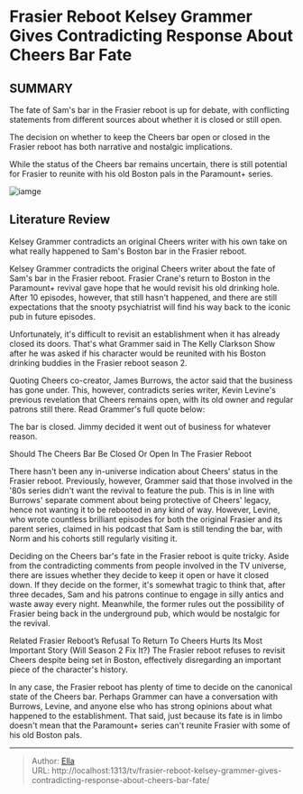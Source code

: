 #  Frasier Reboot Kelsey Grammer Gives Contradicting Response About Cheers Bar Fate


## SUMMARY 



The fate of Sam&#39;s bar in the Frasier reboot is up for debate, with conflicting statements from different sources about whether it is closed or still open.   

The decision on whether to keep the Cheers bar open or closed in the Frasier reboot has both narrative and nostalgic implications.   

While the status of the Cheers bar remains uncertain, there is still potential for Frasier to reunite with his old Boston pals in the Paramount&#43; series.  

![iamge](https://static1.srcdn.com/wordpress/wp-content/uploads/wm/2024/01/kelsey-grammer-as-frasier-and-ted-danson-as-sam-malone.jpg)


## Literature Review
Kelsey Grammer contradicts an original Cheers writer with his own take on what really happened to Sam&#39;s Boston bar in the Frasier reboot. 




Kelsey Grammer contradicts the original Cheers writer about the fate of Sam&#39;s bar in the Frasier reboot. Frasier Crane&#39;s return to Boston in the Paramount&#43; revival gave hope that he would revisit his old drinking hole. After 10 episodes, however, that still hasn&#39;t happened, and there are still expectations that the snooty psychiatrist will find his way back to the iconic pub in future episodes.




Unfortunately, it&#39;s difficult to revisit an establishment when it has already closed its doors. That&#39;s what Grammer said in The Kelly Clarkson Show after he was asked if his character would be reunited with his Boston drinking buddies in the Frasier reboot season 2.


 

Quoting Cheers co-creator, James Burrows, the actor said that the business has gone under. This, however, contradicts series writer, Kevin Levine&#39;s previous revelation that Cheers remains open, with its old owner and regular patrons still there. Read Grammer&#39;s full quote below:


The bar is closed. Jimmy decided it went out of business for whatever reason.



Should The Cheers Bar Be Closed Or Open In The Frasier Reboot 
          




There hasn&#39;t been any in-universe indication about Cheers’ status in the Frasier reboot. Previously, however, Grammer said that those involved in the &#39;80s series didn&#39;t want the revival to feature the pub. This is in line with Burrows&#39; separate comment about being protective of Cheers&#39; legacy, hence not wanting it to be rebooted in any kind of way. However, Levine, who wrote countless brilliant episodes for both the original Frasier and its parent series, claimed in his podcast that Sam is still tending the bar, with Norm and his cohorts still regularly visiting it.

Deciding on the Cheers bar&#39;s fate in the Frasier reboot is quite tricky. Aside from the contradicting comments from people involved in the TV universe, there are issues whether they decide to keep it open or have it closed down. If they decide on the former, it&#39;s somewhat tragic to think that, after three decades, Sam and his patrons continue to engage in silly antics and waste away every night. Meanwhile, the former rules out the possibility of Frasier being back in the underground pub, which would be nostalgic for the revival.




Related   Frasier Reboot’s Refusal To Return To Cheers Hurts Its Most Important Story (Will Season 2 Fix It?)   The Frasier reboot refuses to revisit Cheers despite being set in Boston, effectively disregarding an important piece of the character&#39;s history.     

In any case, the Frasier reboot has plenty of time to decide on the canonical state of the Cheers bar. Perhaps Grammer can have a conversation with Burrows, Levine, and anyone else who has strong opinions about what happened to the establishment. That said, just because its fate is in limbo doesn&#39;t mean that the Paramount&#43; series can&#39;t reunite Frasier with some of his old Boston pals.



---

> Author: [Ella](https://instagram.hk.cn/)  
> URL: http://localhost:1313/tv/frasier-reboot-kelsey-grammer-gives-contradicting-response-about-cheers-bar-fate/  

